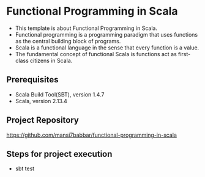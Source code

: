 # Functional Programming in Scala

- This template is about Functional Programming in Scala. 
- Functional programming is a programming paradigm that uses functions as the central building block of programs.
- Scala is a functional language in the sense that every function is a value. 
- The fundamental concept of functional Scala is functions act as first-class citizens in Scala.

## Prerequisites

- Scala Build Tool(SBT), version 1.4.7
- Scala, version 2.13.4

## Project Repository

https://github.com/mansi7babbar/functional-programming-in-scala

## Steps for project execution

- sbt test
